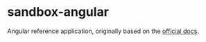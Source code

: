 # sandbox-angular

Angular reference application, originally based on the [official docs](https://angular.io/docs).
